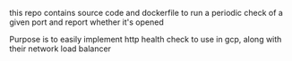 this repo contains source code and dockerfile to run a periodic check of a given port and report whether it's opened

Purpose is to easily implement http health check to use in gcp, along with their network load balancer

